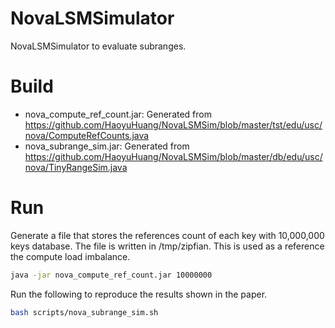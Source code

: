 # NovaLSMSimulator
NovaLSMSimulator to evaluate subranges. 

# Build
* nova_compute_ref_count.jar: Generated from https://github.com/HaoyuHuang/NovaLSMSim/blob/master/tst/edu/usc/nova/ComputeRefCounts.java
* nova_subrange_sim.jar: Generated from https://github.com/HaoyuHuang/NovaLSMSim/blob/master/db/edu/usc/nova/TinyRangeSim.java
# Run
Generate a file that stores the references count of each key with 10,000,000 keys database. The file is written in /tmp/zipfian. This is used as a reference the compute load imbalance. 
```bash
java -jar nova_compute_ref_count.jar 10000000
```
Run the following to reproduce the results shown in the paper.
```bash
bash scripts/nova_subrange_sim.sh
```


